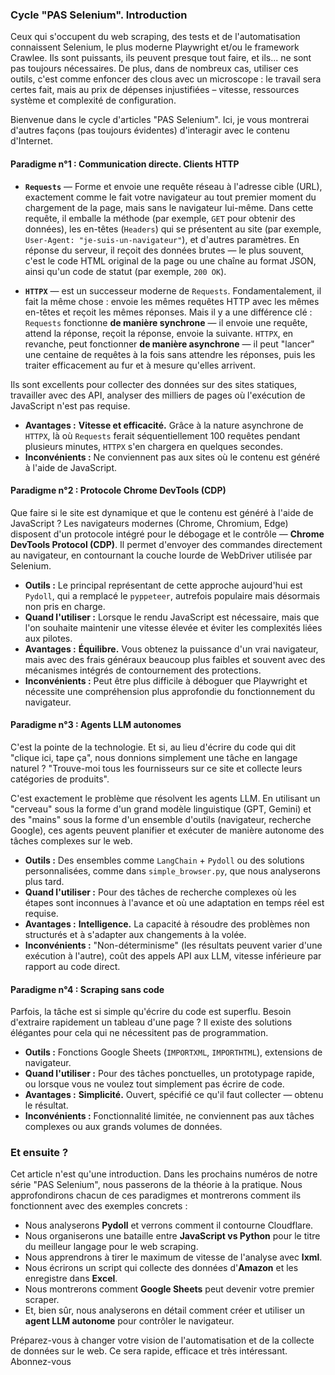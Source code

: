 ### **Cycle "PAS Selenium". Introduction**

Ceux qui s'occupent du web scraping, des tests et de l'automatisation connaissent Selenium, le plus moderne Playwright et/ou le framework Crawlee. Ils sont puissants, ils peuvent presque tout faire, et ils... ne sont pas toujours nécessaires. De plus, dans de nombreux cas, utiliser ces outils, c'est comme enfoncer des clous avec un microscope : le travail sera certes fait, mais au prix de dépenses injustifiées – vitesse, ressources système et complexité de configuration.

Bienvenue dans le cycle d'articles "PAS Selenium". Ici, je vous montrerai d'autres façons (pas toujours évidentes) d'interagir avec le contenu d'Internet.

#### Paradigme n°1 : Communication directe. Clients HTTP

*   **`Requests`** — Forme et envoie une requête réseau à l'adresse cible (URL), exactement comme le fait votre navigateur au tout premier moment du chargement de la page, mais sans le navigateur lui-même. Dans cette requête, il emballe la méthode (par exemple, `GET` pour obtenir des données), les en-têtes (`Headers`) qui se présentent au site (par exemple, `User-Agent: "je-suis-un-navigateur"`), et d'autres paramètres. En réponse du serveur, il reçoit des données brutes — le plus souvent, c'est le code HTML original de la page ou une chaîne au format JSON, ainsi qu'un code de statut (par exemple, `200 OK`).

*   **`HTTPX`** — est un successeur moderne de `Requests`. Fondamentalement, il fait la même chose : envoie les mêmes requêtes HTTP avec les mêmes en-têtes et reçoit les mêmes réponses. Mais il y a une différence clé : `Requests` fonctionne **de manière synchrone** — il envoie une requête, attend la réponse, reçoit la réponse, envoie la suivante. `HTTPX`, en revanche, peut fonctionner **de manière asynchrone** — il peut "lancer" une centaine de requêtes à la fois sans attendre les réponses, puis les traiter efficacement au fur et à mesure qu'elles arrivent.

Ils sont excellents pour collecter des données sur des sites statiques, travailler avec des API, analyser des milliers de pages où l'exécution de JavaScript n'est pas requise.

*   **Avantages :** **Vitesse et efficacité.** Grâce à la nature asynchrone de `HTTPX`, là où `Requests` ferait séquentiellement 100 requêtes pendant plusieurs minutes, `HTTPX` s'en chargera en quelques secondes.
*   **Inconvénients :** Ne conviennent pas aux sites où le contenu est généré à l'aide de JavaScript.

#### Paradigme n°2 : Protocole Chrome DevTools (CDP)

Que faire si le site est dynamique et que le contenu est généré à l'aide de JavaScript ? Les navigateurs modernes (Chrome, Chromium, Edge) disposent d'un protocole intégré pour le débogage et le contrôle — **Chrome DevTools Protocol (CDP)**. Il permet d'envoyer des commandes directement au navigateur, en contournant la couche lourde de WebDriver utilisée par Selenium.

*   **Outils :** Le principal représentant de cette approche aujourd'hui est `Pydoll`, qui a remplacé le `pyppeteer`, autrefois populaire mais désormais non pris en charge.
*   **Quand l'utiliser :** Lorsque le rendu JavaScript est nécessaire, mais que l'on souhaite maintenir une vitesse élevée et éviter les complexités liées aux pilotes.
*   **Avantages :** **Équilibre.** Vous obtenez la puissance d'un vrai navigateur, mais avec des frais généraux beaucoup plus faibles et souvent avec des mécanismes intégrés de contournement des protections.
*   **Inconvénients :** Peut être plus difficile à déboguer que Playwright et nécessite une compréhension plus approfondie du fonctionnement du navigateur.

#### Paradigme n°3 : Agents LLM autonomes

C'est la pointe de la technologie. Et si, au lieu d'écrire du code qui dit "clique ici, tape ça", nous donnions simplement une tâche en langage naturel ? "Trouve-moi tous les fournisseurs sur ce site et collecte leurs catégories de produits".

C'est exactement le problème que résolvent les agents LLM. En utilisant un "cerveau" sous la forme d'un grand modèle linguistique (GPT, Gemini) et des "mains" sous la forme d'un ensemble d'outils (navigateur, recherche Google), ces agents peuvent planifier et exécuter de manière autonome des tâches complexes sur le web.

*   **Outils :** Des ensembles comme `LangChain` + `Pydoll` ou des solutions personnalisées, comme dans `simple_browser.py`, que nous analyserons plus tard.
*   **Quand l'utiliser :** Pour des tâches de recherche complexes où les étapes sont inconnues à l'avance et où une adaptation en temps réel est requise.
*   **Avantages :** **Intelligence.** La capacité à résoudre des problèmes non structurés et à s'adapter aux changements à la volée.
*   **Inconvénients :** "Non-déterminisme" (les résultats peuvent varier d'une exécution à l'autre), coût des appels API aux LLM, vitesse inférieure par rapport au code direct.

#### Paradigme n°4 : Scraping sans code

Parfois, la tâche est si simple qu'écrire du code est superflu. Besoin d'extraire rapidement un tableau d'une page ? Il existe des solutions élégantes pour cela qui ne nécessitent pas de programmation.

*   **Outils :** Fonctions Google Sheets (`IMPORTXML`, `IMPORTHTML`), extensions de navigateur.
*   **Quand l'utiliser :** Pour des tâches ponctuelles, un prototypage rapide, ou lorsque vous ne voulez tout simplement pas écrire de code.
*   **Avantages :** **Simplicité.** Ouvert, spécifié ce qu'il faut collecter — obtenu le résultat.
*   **Inconvénients :** Fonctionnalité limitée, ne conviennent pas aux tâches complexes ou aux grands volumes de données.

### Et ensuite ?

Cet article n'est qu'une introduction. Dans les prochains numéros de notre série "PAS Selenium", nous passerons de la théorie à la pratique. Nous approfondirons chacun de ces paradigmes et montrerons comment ils fonctionnent avec des exemples concrets :

*   Nous analyserons **Pydoll** et verrons comment il contourne Cloudflare.
*   Nous organiserons une bataille entre **JavaScript vs Python** pour le titre du meilleur langage pour le web scraping.
*   Nous apprendrons à tirer le maximum de vitesse de l'analyse avec **lxml**.
*   Nous écrirons un script qui collecte des données d'**Amazon** et les enregistre dans **Excel**.
*   Nous montrerons comment **Google Sheets** peut devenir votre premier scraper.
*   Et, bien sûr, nous analyserons en détail comment créer et utiliser un **agent LLM autonome** pour contrôler le navigateur.

Préparez-vous à changer votre vision de l'automatisation et de la collecte de données sur le web. Ce sera rapide, efficace et très intéressant. Abonnez-vous
